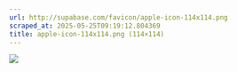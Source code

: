 ```yaml
---
url: http://supabase.com/favicon/apple-icon-114x114.png
scraped_at: 2025-05-25T09:19:12.804369
title: apple-icon-114x114.png (114×114)
---
```


![](https://supabase.com/favicon/apple-icon-114x114.png)


